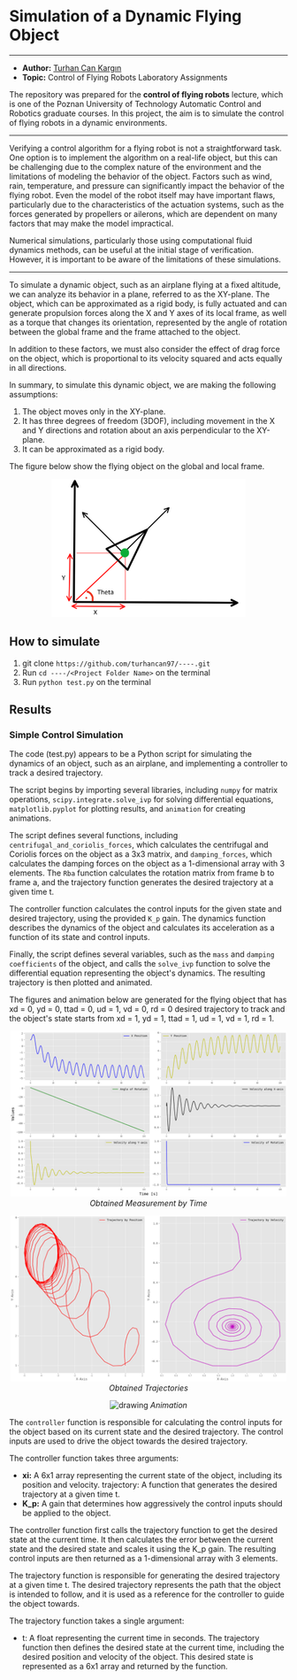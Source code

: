 # Simulation of a Dynamic Flying Object

---

* **Author:** [Turhan Can Kargın](https://github.com/turhancan97)
* **Topic:** Control of Flying Robots Laboratory Assignments

The repository was prepared for the **control of flying robots** lecture, which is one of the Poznan University of Technology Automatic Control and Robotics graduate courses. In this project, the aim is to simulate the control of flying robots in a dynamic environments.

---

Verifying a control algorithm for a flying robot is not a straightforward task. One option is to implement the algorithm on a real-life object, but this can be challenging due to the complex nature of the environment and the limitations of modeling the behavior of the object. Factors such as wind, rain, temperature, and pressure can significantly impact the behavior of the flying robot. Even the model of the robot itself may have important flaws, particularly due to the characteristics of the actuation systems, such as the forces generated by propellers or ailerons, which are dependent on many factors that may make the model impractical.

Numerical simulations, particularly those using computational fluid dynamics methods, can be useful at the initial stage of verification. However, it is important to be aware of the limitations of these simulations.

---

To simulate a dynamic object, such as an airplane flying at a fixed altitude, we can analyze its behavior in a plane, referred to as the XY-plane. The object, which can be approximated as a rigid body, is fully actuated and can generate propulsion forces along the X and Y axes of its local frame, as well as a torque that changes its orientation, represented by the angle of rotation between the global frame and the frame attached to the object.

In addition to these factors, we must also consider the effect of drag force on the object, which is proportional to its velocity squared and acts equally in all directions.

In summary, to simulate this dynamic object, we are making the following assumptions:

1. The object moves only in the XY-plane.
2. It has three degrees of freedom (3DOF), including movement in the X and Y directions and rotation about an axis perpendicular to the XY-plane.
3. It can be approximated as a rigid body.

The figure below show the flying object on the global and local frame.

<p align="center"><img src="docs/images/aeroplane_on_plane.png" width='350' height='250' alt="drawing"/></a></p>

## How to simulate
1. git clone `https://github.com/turhancan97/----.git`
1. Run `cd ----/<Project Folder Name>` on the terminal
1. Run `python test.py` on the terminal

## Results
### Simple Control Simulation

The code (test.py) appears to be a Python script for simulating the dynamics of an object, such as an airplane, and implementing a controller to track a desired trajectory.

The script begins by importing several libraries, including `numpy` for matrix operations, `scipy.integrate.solve_ivp` for solving differential equations, `matplotlib.pyplot` for plotting results, and `animation` for creating animations.

The script defines several functions, including `centrifugal_and_coriolis_forces`, which calculates the centrifugal and Coriolis forces on the object as a 3x3 matrix, and `damping_forces`, which calculates the damping forces on the object as a 1-dimensional array with 3 elements. The `Rba` function calculates the rotation matrix from frame b to frame a, and the trajectory function generates the desired trajectory at a given time t.

The controller function calculates the control inputs for the given state and desired trajectory, using the provided `K_p` gain. The dynamics function describes the dynamics of the object and calculates its acceleration as a function of its state and control inputs.

Finally, the script defines several variables, such as the `mass` and `damping coefficients` of the object, and calls the `solve_ivp` function to solve the differential equation representing the object's dynamics. The resulting trajectory is then plotted and animated.

The figures and animation below are generated for the flying object that has xd = 0, yd = 0, ttad = 0, ud = 1, vd = 0, rd = 0 desired trajectory to track and the object's state starts from xd = 1, yd = 1, ttad = 1, ud = 1, vd = 1, rd = 1.

<p align="center"><img src="docs/images/measurement_by_time.png" width='500' height='300' alt="drawing"/></a>
<em> Obtained Measurement by Time </em></p>


<p align="center"><img src="docs/images/trajectories.png" width='500' height='300' alt="drawing"/></a>
<em>Obtained Trajectories</em></p>


<p align="center"><img src="docs/images/animation.gif" width='500' height='300' alt="drawing"/></a>
<em>Animation</em></p>


The `controller` function is responsible for calculating the control inputs for the object based on its current state and the desired trajectory. The control inputs are used to drive the object towards the desired trajectory.

The controller function takes three arguments:

- **xi:** A 6x1 array representing the current state of the object, including its position and velocity.
trajectory: A function that generates the desired trajectory at a given time t.
- **K_p:** A gain that determines how aggressively the control inputs should be applied to the object.

The controller function first calls the trajectory function to get the desired state at the current time. It then calculates the error between the current state and the desired state and scales it using the K_p gain. The resulting control inputs are then returned as a 1-dimensional array with 3 elements.

The trajectory function is responsible for generating the desired trajectory at a given time t. The desired trajectory represents the path that the object is intended to follow, and it is used as a reference for the controller to guide the object towards.

The trajectory function takes a single argument:

* t: A float representing the current time in seconds.
The trajectory function then defines the desired state at the current time, including the desired position and velocity of the object. This desired state is represented as a 6x1 array and returned by the function.
